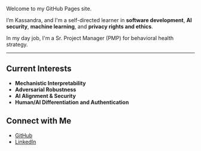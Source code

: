 
Welcome to my GitHub Pages site.  

I’m Kassandra, and I'm a self-directed learner in **software development**, **AI security**, **machine learning**, and **privacy rights and ethics**. 

In my day job, I'm a Sr. Project Manager (PMP) for behavioral health strategy. 

---

## Current Interests
- **Mechanistic Interpretability**
- **Adversarial Robustness**
- **AI Alignment & Security**
- **Human/AI Differentiation and Authentication**



## Connect with Me
- [GitHub](https://github.com/bottskass)  
- [LinkedIn](https://linkedin.com/in/kassandrabotts)  
